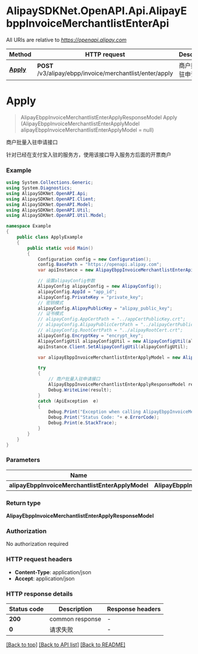 # AlipaySDKNet.OpenAPI.Api.AlipayEbppInvoiceMerchantlistEnterApi

All URIs are relative to *https://openapi.alipay.com*

Method | HTTP request | Description
------------- | ------------- | -------------
[**Apply**](AlipayEbppInvoiceMerchantlistEnterApi.md#apply) | **POST** /v3/alipay/ebpp/invoice/merchantlist/enter/apply | 商户批量入驻申请接口


<a name="apply"></a>
# **Apply**
> AlipayEbppInvoiceMerchantlistEnterApplyResponseModel Apply (AlipayEbppInvoiceMerchantlistEnterApplyModel alipayEbppInvoiceMerchantlistEnterApplyModel = null)

商户批量入驻申请接口

针对已经在支付宝入驻的服务方，使用该接口导入服务方后面的开票商户

### Example
```csharp
using System.Collections.Generic;
using System.Diagnostics;
using AlipaySDKNet.OpenAPI.Api;
using AlipaySDKNet.OpenAPI.Client;
using AlipaySDKNet.OpenAPI.Model;
using AlipaySDKNet.OpenAPI.Util;
using AlipaySDKNet.OpenAPI.Util.Model;

namespace Example
{
    public class ApplyExample
    {
        public static void Main()
        {
            Configuration config = new Configuration();
            config.BasePath = "https://openapi.alipay.com";
            var apiInstance = new AlipayEbppInvoiceMerchantlistEnterApi(config);

            // 设置alipayConfig参数
            AlipayConfig alipayConfig = new AlipayConfig();
            alipayConfig.AppId = "app_id";
            alipayConfig.PrivateKey = "private_key";
            // 密钥模式
            alipayConfig.AlipayPublicKey = "alipay_public_key";
            // 证书模式
            // alipayConfig.AppCertPath = "../appCertPublicKey.crt";
            // alipayConfig.AlipayPublicCertPath = "../alipayCertPublicKey_RSA2.crt";
            // alipayConfig.RootCertPath = "../alipayRootCert.crt";
            alipayConfig.EncryptKey = "encrypt_key";
            AlipayConfigUtil alipayConfigUtil = new AlipayConfigUtil(alipayConfig);
            apiInstance.Client.SetAlipayConfigUtil(alipayConfigUtil);

            var alipayEbppInvoiceMerchantlistEnterApplyModel = new AlipayEbppInvoiceMerchantlistEnterApplyModel(); // AlipayEbppInvoiceMerchantlistEnterApplyModel |  (optional) 

            try
            {
                // 商户批量入驻申请接口
                AlipayEbppInvoiceMerchantlistEnterApplyResponseModel result = apiInstance.Apply(alipayEbppInvoiceMerchantlistEnterApplyModel);
                Debug.WriteLine(result);
            }
            catch (ApiException  e)
            {
                Debug.Print("Exception when calling AlipayEbppInvoiceMerchantlistEnterApi.Apply: " + e.Message );
                Debug.Print("Status Code: "+ e.ErrorCode);
                Debug.Print(e.StackTrace);
            }
        }
    }
}
```

### Parameters

Name | Type | Description  | Notes
------------- | ------------- | ------------- | -------------
 **alipayEbppInvoiceMerchantlistEnterApplyModel** | **AlipayEbppInvoiceMerchantlistEnterApplyModel**|  | [optional] 

### Return type

**AlipayEbppInvoiceMerchantlistEnterApplyResponseModel**

### Authorization

No authorization required

### HTTP request headers

 - **Content-Type**: application/json
 - **Accept**: application/json


### HTTP response details
| Status code | Description | Response headers |
|-------------|-------------|------------------|
| **200** | common response |  -  |
| **0** | 请求失败 |  -  |

[[Back to top]](#) [[Back to API list]](../README.md#documentation-for-api-endpoints) [[Back to README]](../README.md)

